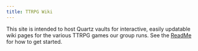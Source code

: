```yaml
---
title: TTRPG Wiki
---
```


This site is intended to host Quartz vaults for interactive, easily updatable wiki pages for the various TTRPG games our group runs.
See the [ReadMe](https://github.com/TinyAbra/ttrpg-website) for how to get started.
